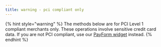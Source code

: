 ```yaml
---
title: warning - pci compliant only
---
```


{% hint style="warning" %}
The methods below are for PCI Level 1 compliant merchants only. These operations involve sensitive credit card data. If you are not PCI compliant, use our [PayForm widget](../../documentation/getting-started/integration-options-v1/payform-v1.md) instead.&#x20;
{% endhint %}
